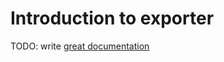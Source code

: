 # Introduction to exporter

TODO: write [great documentation](http://jacobian.org/writing/what-to-write/)

